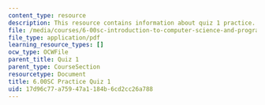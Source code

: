 ```yaml
---
content_type: resource
description: This resource contains information about quiz 1 practice.
file: /media/courses/6-00sc-introduction-to-computer-science-and-programming-spring-2011/17d96c77a75947a1184b6cd2cc26a788_MIT6_00SCS11_q1_practice.pdf
file_type: application/pdf
learning_resource_types: []
ocw_type: OCWFile
parent_title: Quiz 1
parent_type: CourseSection
resourcetype: Document
title: 6.00SC Practice Quiz 1
uid: 17d96c77-a759-47a1-184b-6cd2cc26a788
---
```

